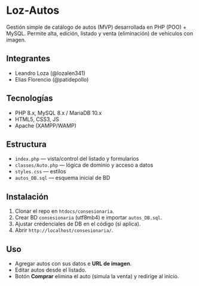 # Loz-Autos


Gestión simple de catálogo de autos (MVP) desarrollada en PHP (POO) + MySQL. Permite alta, edición, listado y venta (eliminación) de vehículos con imagen.


## Integrantes
- Leandro Loza (@lozalen341)
- Elias Florencio (@patidepollo)


## Tecnologías
- PHP 8.x, MySQL 8.x / MariaDB 10.x
- HTML5, CSS3, JS
- Apache (XAMPP/WAMP)


## Estructura
- `index.php` — vista/control del listado y formularios
- `classes/Auto.php` — lógica de dominio y acceso a datos
- `styles.css` — estilos
- `autos_DB.sql` — esquema inicial de BD


## Instalación
1. Clonar el repo en `htdocs/consesionaria`.
2. Crear BD `consesionaria` (utf8mb4) e importar `autos_DB.sql`.
3. Ajustar credenciales de DB en el código (si aplica).
4. Abrir `http://localhost/consesionaria/`.


## Uso
- Agregar autos con sus datos e **URL de imagen**.
- Editar autos desde el listado.
- Botón **Comprar** elimina el auto (simula la venta) y redirige al inicio.
